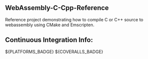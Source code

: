 <!--- WARN --->
<!--- This file is automatically generated from /home/jfcameron/workspace/WebAssembly-C-Cpp-Reference/docs/CMakeLists.txt. Using template /home/jfcameron/workspace/WebAssembly-C-Cpp-Reference/jfc-cmake/modules/generate_readme_md/README.md.in. Do not edit this file directly! --->
<!--- WARN --->

## WebAssembly-C-Cpp-Reference

Reference project demonstrating how to compile C or C++ source to webassembly using CMake and Emscripten.





## Continuous Integration Info:
${PLATFORMS_BADGE} ${COVERALLS_BADGE}

<!--- WARN --->
<!--- This file is automatically generated from /home/jfcameron/workspace/WebAssembly-C-Cpp-Reference/docs/CMakeLists.txt. Using template /home/jfcameron/workspace/WebAssembly-C-Cpp-Reference/jfc-cmake/modules/generate_readme_md/README.md.in. Do not edit this file directly! --->
<!--- WARN --->
